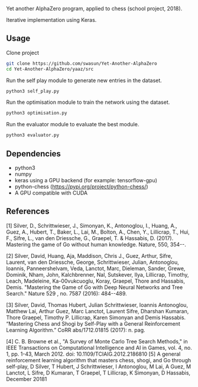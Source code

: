 Yet another AlphaZero program, applied to chess (school project, 2018).

Iterative implementation using Keras.

## Usage

Clone project
```bash
git clone https://github.com/swasun/Yet-Another-AlphaZero
cd Yet-Another-AlphaZero/yaaz/src
```

Run the self play module to generate new entries in the dataset.
```bash
python3 self_play.py
```

Run the optimisation module to train the network using the dataset.
```bash
python3 optimisation.py
```

Run the evaluator module to evaluate the best module.
```bash
python3 evaluator.py
```

## Dependencies

* python3
* numpy
* keras using a GPU backend (for example: tensorflow-gpu)
* python-chess (https://pypi.org/project/python-chess/)
* A GPU compatible with CUDA

## References

[1] Silver, D., Schrittwieser, J., Simonyan, K., Antonoglou, I., Huang, A., Guez, A., Hubert, T., Baker, L., Lai, M., Bolton, A., Chen, Y., Lillicrap, T., Hui, F., Sifre, L., van den Driessche, G., Graepel, T. & Hassabis, D. (2017). Mastering the game of Go without human knowledge. Nature, 550, 354--.

[2] Silver, David, Huang, Aja, Maddison, Chris J., Guez, Arthur, Sifre, Laurent, van den Driessche, George, Schrittwieser, Julian, Antonoglou, Ioannis, Panneershelvam, Veda, Lanctot, Marc, Dieleman, Sander, Grewe, Dominik, Nham, John, Kalchbrenner, Nal, Sutskever, Ilya, Lillicrap, Timothy, Leach, Madeleine, Ka-00vukcuoglu, Koray, Graepel, Thore and Hassabis, Demis. "Mastering the Game of Go with Deep Neural Networks and Tree Search." Nature 529 , no. 7587 (2016): 484--489.

[3] Silver, David, Thomas Hubert, Julian Schrittwieser, Ioannis Antonoglou, Matthew Lai, Arthur Guez, Marc Lanctot, Laurent Sifre, Dharshan Kumaran, Thore Graepel, Timothy P. Lillicrap, Karen Simonyan and Demis Hassabis. “Mastering Chess and Shogi by Self-Play with a General Reinforcement Learning Algorithm.” CoRR abs/1712.01815 (2017): n. pag.

[4] C. B. Browne et al., "A Survey of Monte Carlo Tree Search Methods," in IEEE Transactions on Computational Intelligence and AI in Games, vol. 4, no. 1, pp. 1-43, March 2012. doi: 
10.1109/TCIAIG.2012.2186810
[5] A general reinforcement learning algorithm that masters chess, shogi, and Go through self-play, D Silver, T Hubert, J Schrittwieser, I Antonoglou, M Lai, A Guez, M Lanctot, L Sifre, D Kumaran, T Graepel, T Lillicrap, K Simonyan, D Hassabis, December 20181
